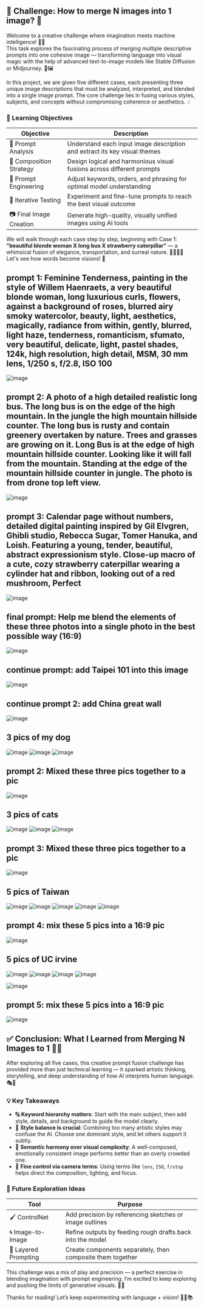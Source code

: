 ## 🚀 Challenge: How to merge N images into 1 image? 🤔

Welcome to a creative challenge where imagination meets machine intelligence! 🧠✨  
This task explores the fascinating process of merging multiple descriptive prompts into one cohesive image — transforming language into visual magic with the help of advanced text-to-image models like Stable Diffusion or Midjourney. 🎨🖼️

In this project, we are given five different cases, each presenting three unique image descriptions that must be analyzed, interpreted, and blended into a single image prompt. The core challenge lies in fusing various styles, subjects, and concepts without compromising coherence or aesthetics. 💡

### 🎯 Learning Objectives

| Objective | Description |
|----------|-------------|
| 📝 Prompt Analysis | Understand each input image description and extract its key visual themes |
| 🎨 Composition Strategy | Design logical and harmonious visual fusions across different prompts |
| 🔧 Prompt Engineering | Adjust keywords, orders, and phrasing for optimal model understanding |
| 🧪 Iterative Testing | Experiment and fine-tune prompts to reach the best visual outcome |
| 📷 Final Image Creation | Generate high-quality, visually unified images using AI tools |

We will walk through each case step by step, beginning with Case 1:  
**"beautiful blonde woman X long bus X strawberry caterpillar"** — a whimsical fusion of elegance, transportation, and surreal nature. 🧚‍♀️🚌🍓  
Let's see how words become visions! 🌈


## prompt 1: Feminine Tenderness, painting in the style of Willem Haenraets, a very beautiful blonde woman, long luxurious curls, flowers, against a background of roses, blurred airy smoky watercolor, beauty, light, aesthetics, magically, radiance from within, gently, blurred, light haze, tenderness, romanticism, sfumato, very beautiful, delicate, light, pastel shades,  124k, high resolution, high detail, MSM, 30 mm lens, 1/250 s, f/2.8, ISO 100 

![image](https://github.com/user-attachments/assets/20c9fec0-97d3-4269-bcb2-889e0b944d78)


## prompt 2: A photo of a high detailed realistic long bus. The long bus is on the edge of the high mountain. In the jungle the high mountain hillside counter. The long bus is rusty and contain greenery overtaken by nature. Trees and grasses are growing on it. Long Bus is at the edge of high mountain hillside counter. Looking like it will fall from the mountain. Standing at the edge of the mountain hillside counter in jungle. The photo is from drone top left view.

![image](https://github.com/user-attachments/assets/a0bd70ac-5b6a-40cf-9fad-5aaf04360d44)


## prompt 3: Calendar page without numbers, detailed digital painting inspired by Gil Elvgren, Ghibli studio, Rebecca Sugar, Tomer Hanuka, and Loish. Featuring a young, tender, beautiful, abstract expressionism style. Close-up macro of a cute, cozy strawberry caterpillar wearing a cylinder hat and ribbon, looking out of a red mushroom, Perfect

![image](https://github.com/user-attachments/assets/6f1fb9eb-f6c4-4bab-8722-43f18d58fc41)

## final prompt: Help me blend the elements of these three photos into a single photo in the best possible way (16:9)

![image](https://github.com/user-attachments/assets/39493a78-cac8-45da-8e42-534459f98d66)

## continue prompt: add Taipei 101 into this image

![image](https://github.com/user-attachments/assets/cca689da-4c71-45ef-8c4a-f78bec140adf)

## continue prompt 2: add China great wall

![image](https://github.com/user-attachments/assets/79e7587f-4fdc-4c63-b133-117b8e205653)

## 3 pics of my dog

![image](https://github.com/user-attachments/assets/5d9387e3-c078-4087-b76f-752792d1a35c)
![image](https://github.com/user-attachments/assets/fcc5a6cb-5d86-4f24-845b-8651c972a791)
![image](https://github.com/user-attachments/assets/c04e6d65-7177-452c-9c09-3057c5ce5488)

## prompt 2: Mixed these three pics together to a pic

![image](https://github.com/user-attachments/assets/8eec3317-34f9-4f9f-b214-7d47ed358dd3)

## 3 pics of cats

![image](https://github.com/user-attachments/assets/4a12522f-57c8-43a7-8791-b19464d0cfde)
![image](https://github.com/user-attachments/assets/a9aa8bd6-75e6-445c-9605-29667ab7332e)
![image](https://github.com/user-attachments/assets/16d4603b-5e36-4613-badf-76a16420d77b)

## prompt 3: Mixed these three pics together to a pic

![image](https://github.com/user-attachments/assets/fac24eb9-61f9-404a-a27c-097938b7322f)

## 5 pics of Taiwan

![image](https://github.com/user-attachments/assets/2ccac0e7-b116-44fe-8652-599dc2762c65)
![image](https://github.com/user-attachments/assets/9393ace7-e369-4463-b545-39cec1e9e862)
![image](https://github.com/user-attachments/assets/bd06b41d-e46e-40a8-8664-2190a76c0286)
![image](https://github.com/user-attachments/assets/f004f559-a56e-4572-a415-235d4c0a345e)
![image](https://github.com/user-attachments/assets/00ca529b-29c6-4219-8251-dcb015de8a9f)

## prompt 4: mix these 5 pics into a 16:9 pic

![image](https://github.com/user-attachments/assets/b32f97ef-5b0f-4f06-bc46-cf5423320a8d)


## 5 pics of UC irvine

![image](https://github.com/user-attachments/assets/685538b6-4b9d-47b5-9033-fe0c6ba58747)
![image](https://github.com/user-attachments/assets/b4584f9f-c519-49be-aaff-892b3c51ab99)
![image](https://github.com/user-attachments/assets/347c8a1e-f0fc-460b-bbb4-dc333e5a8578)
![image](https://github.com/user-attachments/assets/e6383ec3-3714-4dc9-97ff-e24837a2ad43)

![image](https://github.com/user-attachments/assets/517f616a-7eec-4ed2-bfcb-4ca66b732a14)

## prompt 5: mix these 5 pics into a 16:9 pic

![image](https://github.com/user-attachments/assets/1437132a-3c97-4f5b-a8e1-5914827e129f)




## ✅ Conclusion: What I Learned from Merging N Images to 1 🧩🧠

After exploring all five cases, this creative prompt fusion challenge has provided more than just technical learning — it sparked artistic thinking, storytelling, and deep understanding of how AI interprets human language. 🎭🤖

### 💡 Key Takeaways

- 🔠 **Keyword hierarchy matters**: Start with the main subject, then add style, details, and background to guide the model clearly.
- 🎨 **Style balance is crucial**: Combining too many artistic styles may confuse the AI. Choose one dominant style, and let others support it subtly.
- 🧘 **Semantic harmony over visual complexity**: A well-composed, emotionally consistent image performs better than an overly crowded one.
- 🔬 **Fine control via camera terms**: Using terms like `lens`, `ISO`, `f/stop` helps direct the composition, lighting, and focus.

### 🧭 Future Exploration Ideas

| Tool | Purpose |
|------|---------|
| 🖌️ ControlNet | Add precision by referencing sketches or image outlines |
| 🌀 Image-to-Image | Refine outputs by feeding rough drafts back into the model |
| 🧱 Layered Prompting | Create components separately, then composite them together |

This challenge was a mix of play and precision — a perfect exercise in blending imagination with prompt engineering. I’m excited to keep exploring and pushing the limits of generative visuals. 🚀🧠

Thanks for reading! Let’s keep experimenting with language + vision! 💬🎨📚




